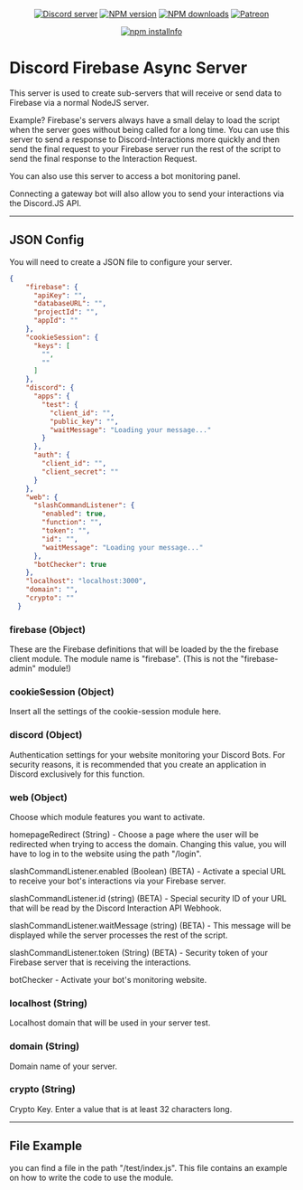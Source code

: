 <div align="center">
<p>
    <a href="https://discord.gg/TgHdvJd"><img src="https://img.shields.io/discord/413193536188579841?color=7289da&logo=discord&logoColor=white" alt="Discord server" /></a>
    <a href="https://www.npmjs.com/package/@tinypudding/discord-firebase-async-server"><img src="https://img.shields.io/npm/v/@tinypudding/discord-firebase-async-server.svg?maxAge=3600" alt="NPM version" /></a>
    <a href="https://www.npmjs.com/package/@tinypudding/discord-firebase-async-server"><img src="https://img.shields.io/npm/dt/@tinypudding/discord-firebase-async-server.svg?maxAge=3600" alt="NPM downloads" /></a>
    <a href="https://www.patreon.com/JasminDreasond"><img src="https://img.shields.io/badge/donate-patreon-F96854.svg" alt="Patreon" /></a>
</p>
<p>
    <a href="https://nodei.co/npm/@tinypudding/discord-firebase-async-server/"><img src="https://nodei.co/npm/@tinypudding/discord-firebase-async-server.png?downloads=true&stars=true" alt="npm installnfo" /></a>
</p>
</div>

# Discord Firebase Async Server
This server is used to create sub-servers that will receive or send data to Firebase via a normal NodeJS server.

Example? Firebase's servers always have a small delay to load the script when the server goes without being called for a long time. You can use this server to send a response to Discord-Interactions more quickly and then send the final request to your Firebase server run the rest of the script to send the final response to the Interaction Request.

You can also use this server to access a bot monitoring panel.

Connecting a gateway bot will also allow you to send your interactions via the Discord.JS API.

<hr/>

## JSON Config
You will need to create a JSON file to configure your server.
```json
{
    "firebase": {
      "apiKey": "",
      "databaseURL": "",
      "projectId": "",
      "appId": ""
    },
    "cookieSession": {
      "keys": [
        "",
        ""
      ]
    },
    "discord": {
      "apps": {
        "test": {
          "client_id": "",
          "public_key": "",
          "waitMessage": "Loading your message..."
        }
      },
      "auth": {
        "client_id": "",
        "client_secret": ""
      }
    },
    "web": {
      "slashCommandListener": {
        "enabled": true,
        "function": "",
        "token": "",
        "id": "",
        "waitMessage": "Loading your message..."
      },
      "botChecker": true
    },
    "localhost": "localhost:3000",
    "domain": "",
    "crypto": ""
  }
  ```

### firebase (Object)
These are the Firebase definitions that will be loaded by the the firebase client module. The module name is "firebase". (This is not the "firebase-admin" module!)

### cookieSession (Object)
Insert all the settings of the cookie-session module here.

### discord (Object)
Authentication settings for your website monitoring your Discord Bots. 
For security reasons, it is recommended that you create an application in Discord exclusively for this function.

### web (Object)
Choose which module features you want to activate.

homepageRedirect (String) - Choose a page where the user will be redirected when trying to access the domain. Changing this value, you will have to log in to the website using the path "/login".

slashCommandListener.enabled (Boolean) (BETA) - Activate a special URL to receive your bot's interactions via your Firebase server.

slashCommandListener.id (string) (BETA) - Special security ID of your URL that will be read by the Discord Interaction API Webhook.

slashCommandListener.waitMessage (string) (BETA) - This message will be displayed while the server processes the rest of the script.

slashCommandListener.token (String) (BETA) - Security token of your Firebase server that is receiving the interactions.

botChecker - Activate your bot's monitoring website.

### localhost (String)
Localhost domain that will be used in your server test.

### domain (String)
Domain name of your server.

### crypto (String)
Crypto Key. Enter a value that is at least 32 characters long.

<hr/>

## File Example
you can find a file in the path "/test/index.js". This file contains an example on how to write the code to use the module.